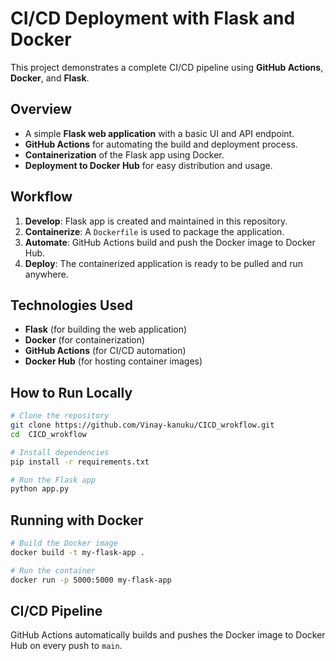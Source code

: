  

# CI/CD Deployment with Flask and Docker

This project demonstrates a complete CI/CD pipeline using **GitHub Actions**, **Docker**, and **Flask**.

## Overview
- A simple **Flask web application** with a basic UI and API endpoint.
- **GitHub Actions** for automating the build and deployment process.
- **Containerization** of the Flask app using Docker.
- **Deployment to Docker Hub** for easy distribution and usage.

## Workflow
1. **Develop**: Flask app is created and maintained in this repository.
2. **Containerize**: A `Dockerfile` is used to package the application.
3. **Automate**: GitHub Actions build and push the Docker image to Docker Hub.
4. **Deploy**: The containerized application is ready to be pulled and run anywhere.

## Technologies Used
- **Flask** (for building the web application)
- **Docker** (for containerization)
- **GitHub Actions** (for CI/CD automation)
- **Docker Hub** (for hosting container images)

## How to Run Locally
```sh
# Clone the repository
git clone https://github.com/Vinay-kanuku/CICD_wrokflow.git
cd  CICD_wrokflow

# Install dependencies
pip install -r requirements.txt

# Run the Flask app
python app.py
```

## Running with Docker
```sh
# Build the Docker image
docker build -t my-flask-app .

# Run the container
docker run -p 5000:5000 my-flask-app
```

## CI/CD Pipeline
GitHub Actions automatically builds and pushes the Docker image to Docker Hub on every push to `main`.

